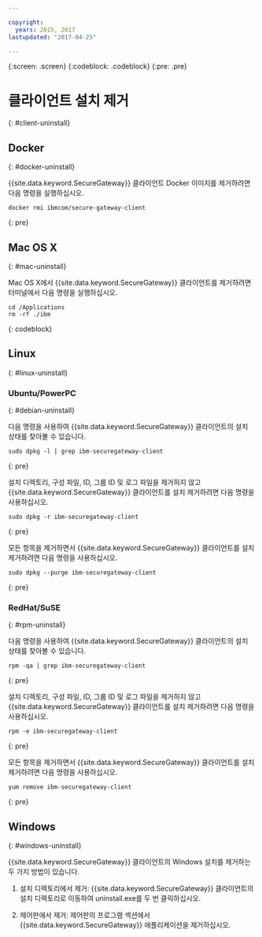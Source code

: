 ```yaml
---

copyright:
  years: 2015, 2017
lastupdated: "2017-04-25"

---
```

{:screen: .screen}
{:codeblock: .codeblock}
{:pre: .pre}

# 클라이언트 설치 제거
{: #client-uninstall}

## Docker
{: #docker-uninstall}

{{site.data.keyword.SecureGateway}} 클라이언트 Docker 이미지를 제거하려면 다음 명령을 실행하십시오.

```
docker rmi ibmcom/secure-gateway-client
```
{: pre}

## Mac OS X
{: #mac-uninstall}

Mac OS X에서 {{site.data.keyword.SecureGateway}} 클라이언트를 제거하려면 터미널에서 다음 명령을 실행하십시오.

```
cd /Applications
rm -rf ./ibm
```
{: codeblock}

## Linux
{: #linux-uninstall}

### Ubuntu/PowerPC
{: #debian-uninstall}

다음 명령을 사용하여 {{site.data.keyword.SecureGateway}} 클라이언트의 설치 상태를 찾아볼 수 있습니다.

```
sudo dpkg -l | grep ibm-securegateway-client
```
{: pre}

설치 디렉토리, 구성 파일, ID, 그룹 ID 및 로그 파일을 제거하지 않고 {{site.data.keyword.SecureGateway}} 클라이언트를
설치 제거하려면 다음 명령을 사용하십시오.

```
sudo dpkg -r ibm-securegateway-client
```
{: pre}

모든 항목을 제거하면서 {{site.data.keyword.SecureGateway}} 클라이언트를 설치 제거하려면 다음 명령을 사용하십시오.

```
sudo dpkg --purge ibm-securegateway-client
```
{: pre}

### RedHat/SuSE
{: #rpm-uninstall}

다음 명령을 사용하여 {{site.data.keyword.SecureGateway}} 클라이언트의 설치 상태를 찾아볼 수 있습니다.

```
rpm -qa | grep ibm-securegateway-client
```
{: pre}

설치 디렉토리, 구성 파일, ID, 그룹 ID 및 로그 파일을 제거하지 않고 {{site.data.keyword.SecureGateway}} 클라이언트를
설치 제거하려면 다음 명령을 사용하십시오.

```
rpm -e ibm-securegateway-client
```
{: pre}

모든 항목을 제거하면서 {{site.data.keyword.SecureGateway}} 클라이언트를 설치 제거하려면 다음 명령을 사용하십시오.

```
yum remove ibm-securegateway-client
```
{: pre}

## Windows
{: #windows-uninstall}

{{site.data.keyword.SecureGateway}} 클라이언트의 Windows 설치를 제거하는 두 가지 방법이 있습니다.

1. 설치 디렉토리에서 제거: {{site.data.keyword.SecureGateway}} 클라이언트의 설치 디렉토리로 이동하여 uninstall.exe를 두 번 클릭하십시오.

2. 제어판에서 제거: 제어판의 프로그램 섹션에서 {{site.data.keyword.SecureGateway}} 애플리케이션을 제거하십시오.
